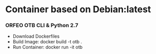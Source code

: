 # Container based on Debian:latest
### ORFEO OTB CLI & Python 2.7

 - Download Dockerfiles 
 - Build Image: docker build -t otb .
 - Run Container: docker run -it otb 
